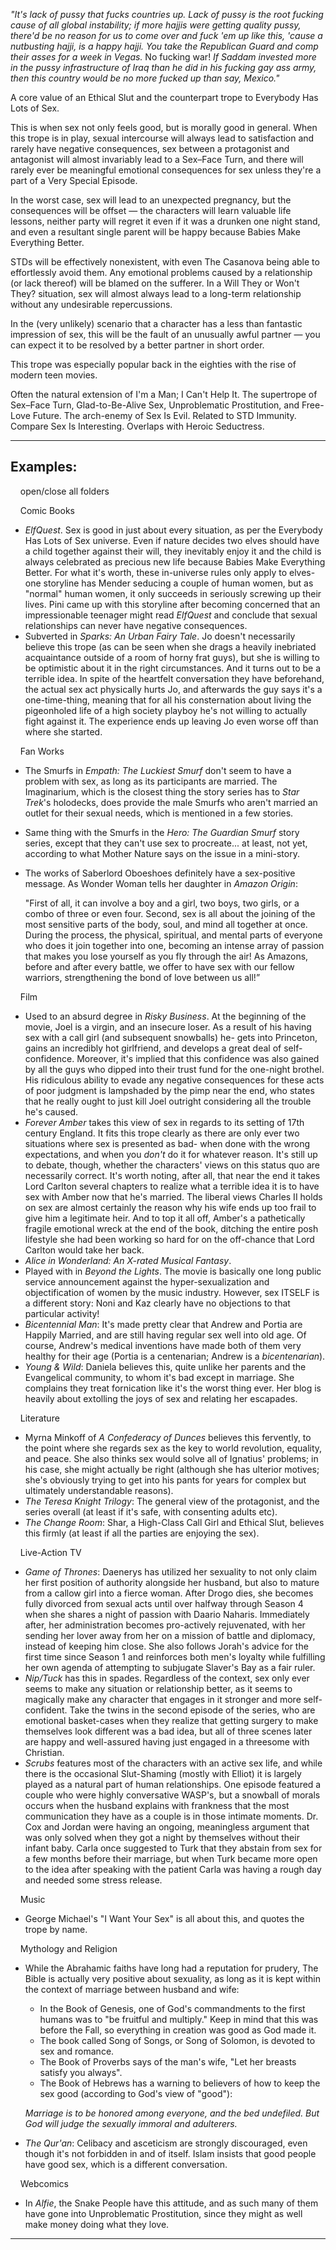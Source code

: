 _"It's lack of pussy that fucks countries up. Lack of pussy is the root fucking cause of all global instability; if more hajjis were getting quality pussy, there'd be no reason for us to come over and fuck 'em up like this, 'cause a nutbusting hajji, is a happy hajji. You take the Republican Guard and comp their asses for a week in Vegas._ No fucking war! _If Saddam invested more in the pussy infrastructure of Iraq than he did in his fucking gay ass army, then this country would be no more fucked up than say, Mexico."_

A core value of an Ethical Slut and the counterpart trope to Everybody Has Lots of Sex.

This is when sex not only feels good, but is morally good in general. When this trope is in play, sexual intercourse will always lead to satisfaction and rarely have negative consequences, sex between a protagonist and antagonist will almost invariably lead to a Sex–Face Turn, and there will rarely ever be meaningful emotional consequences for sex unless they're a part of a Very Special Episode.

In the worst case, sex will lead to an unexpected pregnancy, but the consequences will be offset — the characters will learn valuable life lessons, neither party will regret it even if it was a drunken one night stand, and even a resultant single parent will be happy because Babies Make Everything Better.

STDs will be effectively nonexistent, with even The Casanova being able to effortlessly avoid them. Any emotional problems caused by a relationship (or lack thereof) will be blamed on the sufferer. In a Will They or Won't They? situation, sex will almost always lead to a long-term relationship without any undesirable repercussions.

In the (very unlikely) scenario that a character has a less than fantastic impression of sex, this will be the fault of an unusually awful partner — you can expect it to be resolved by a better partner in short order.

This trope was especially popular back in the eighties with the rise of modern teen movies.

Often the natural extension of I'm a Man; I Can't Help It. The supertrope of Sex–Face Turn, Glad-to-Be-Alive Sex, Unproblematic Prostitution, and Free-Love Future. The arch-enemy of Sex Is Evil. Related to STD Immunity. Compare Sex Is Interesting. Overlaps with Heroic Seductress.

___

## Examples:

    open/close all folders 

    Comic Books 

-   _ElfQuest_. Sex is good in just about every situation, as per the Everybody Has Lots of Sex universe. Even if nature decides two elves should have a child together against their will, they inevitably enjoy it and the child is always celebrated as precious new life because Babies Make Everything Better. For what it's worth, these in-universe rules only apply to elves- one storyline has Mender seducing a couple of human women, but as "normal" human women, it only succeeds in seriously screwing up their lives. Pini came up with this storyline after becoming concerned that an impressionable teenager might read _ElfQuest_ and conclude that sexual relationships can never have negative consequences.
-   Subverted in _Sparks: An Urban Fairy Tale_. Jo doesn't necessarily believe this trope (as can be seen when she drags a heavily inebriated acquaintance outside of a room of horny frat guys), but she is willing to be optimistic about it in the right circumstances. And it turns out to be a terrible idea. In spite of the heartfelt conversation they have beforehand, the actual sex act physically hurts Jo, and afterwards the guy says it's a one-time-thing, meaning that for all his consternation about living the pigeonholed life of a high society playboy he's not willing to actually fight against it. The experience ends up leaving Jo even worse off than where she started.

    Fan Works 

-   The Smurfs in _Empath: The Luckiest Smurf_ don't seem to have a problem with sex, as long as its participants are married. The Imaginarium, which is the closest thing the story series has to _Star Trek_'s holodecks, does provide the male Smurfs who aren't married an outlet for their sexual needs, which is mentioned in a few stories.
-   Same thing with the Smurfs in the _Hero: The Guardian Smurf_ story series, except that they can't use sex to procreate... at least, not yet, according to what Mother Nature says on the issue in a mini-story.
-   The works of Saberlord Oboeshoes definitely have a sex-positive message. As Wonder Woman tells her daughter in _Amazon Origin_:
    
    "First of all, it can involve a boy and a girl, two boys, two girls, or a combo of three or even four. Second, sex is all about the joining of the most sensitive parts of the body, soul, and mind all together at once. During the process, the physical, spiritual, and mental parts of everyone who does it join together into one, becoming an intense array of passion that makes you lose yourself as you fly through the air! As Amazons, before and after every battle, we offer to have sex with our fellow warriors, strengthening the bond of love between us all!”
    

    Film 

-   Used to an absurd degree in _Risky Business_. At the beginning of the movie, Joel is a virgin, and an insecure loser. As a result of his having sex with a call girl (and subsequent snowballs) he- gets into Princeton, gains an incredibly hot girlfriend, and develops a great deal of self-confidence. Moreover, it's implied that this confidence was also gained by all the guys who dipped into their trust fund for the one-night brothel. His ridiculous ability to evade any negative consequences for these acts of poor judgment is lampshaded by the pimp near the end, who states that he really ought to just kill Joel outright considering all the trouble he's caused.
-   _Forever Amber_ takes this view of sex in regards to its setting of 17th century England. It fits this trope clearly as there are only ever two situations where sex is presented as bad- when done with the wrong expectations, and when you _don't_ do it for whatever reason. It's still up to debate, though, whether the characters' views on this status quo are necessarily correct. It's worth noting, after all, that near the end it takes Lord Carlton several chapters to realize what a terrible idea it is to have sex with Amber now that he's married. The liberal views Charles II holds on sex are almost certainly the reason why his wife ends up too frail to give him a legitimate heir. And to top it all off, Amber's a pathetically fragile emotional wreck at the end of the book, ditching the entire posh lifestyle she had been working so hard for on the off-chance that Lord Carlton would take her back.
-   _Alice in Wonderland: An X-rated Musical Fantasy_.
-   Played with in _Beyond the Lights_. The movie is basically one long public service announcement against the hyper-sexualization and objectification of women by the music industry. However, sex ITSELF is a different story: Noni and Kaz clearly have no objections to that particular activity!
-   _Bicentennial Man_: It's made pretty clear that Andrew and Portia are Happily Married, and are still having regular sex well into old age. Of course, Andrew's medical inventions have made both of them very healthy for their age (Portia is a centenarian; Andrew is a _bicentenarian_).
-   _Young & Wild_: Daniela believes this, quite unlike her parents and the Evangelical community, to whom it's bad except in marriage. She complains they treat fornication like it's the worst thing ever. Her blog is heavily about extolling the joys of sex and relating her escapades.

    Literature 

-   Myrna Minkoff of _A Confederacy of Dunces_ believes this fervently, to the point where she regards sex as the key to world revolution, equality, and peace. She also thinks sex would solve all of Ignatius' problems; in his case, she might actually be right (although she has ulterior motives; she's obviously trying to get into his pants for years for complex but ultimately understandable reasons).
-   _The Teresa Knight Trilogy_: The general view of the protagonist, and the series overall (at least if it's safe, with consenting adults etc).
-   _The Change Room_: Shar, a High-Class Call Girl and Ethical Slut, believes this firmly (at least if all the parties are enjoying the sex).

    Live-Action TV 

-   _Game of Thrones_: Daenerys has utilized her sexuality to not only claim her first position of authority alongside her husband, but also to mature from a callow girl into a fierce woman. After Drogo dies, she becomes fully divorced from sexual acts until over halfway through Season 4 when she shares a night of passion with Daario Naharis. Immediately after, her administration becomes pro-actively rejuvenated, with her sending her lover away from her on a mission of battle and diplomacy, instead of keeping him close. She also follows Jorah's advice for the first time since Season 1 and reinforces both men's loyalty while fulfilling her own agenda of attempting to subjugate Slaver's Bay as a fair ruler.
-   _Nip/Tuck_ has this in spades. Regardless of the context, sex only ever seems to make any situation or relationship better, as it seems to magically make any character that engages in it stronger and more self-confident. Take the twins in the second episode of the series, who are emotional basket-cases when they realize that getting surgery to make themselves look different was a bad idea, but all of three scenes later are happy and well-assured having just engaged in a threesome with Christian.
-   _Scrubs_ features most of the characters with an active sex life, and while there is the occasional Slut-Shaming (mostly with Elliot) it is largely played as a natural part of human relationships. One episode featured a couple who were highly conversative WASP's, but a snowball of morals occurs when the husband explains with frankness that the most communication they have as a couple is in those intimate moments. Dr. Cox and Jordan were having an ongoing, meaningless argument that was only solved when they got a night by themselves without their infant baby. Carla once suggested to Turk that they abstain from sex for a few months before their marriage, but when Turk became more open to the idea after speaking with the patient Carla was having a rough day and needed some stress release.

    Music 

-   George Michael's "I Want Your Sex" is all about this, and quotes the trope by name.

    Mythology and Religion 

-   While the Abrahamic faiths have long had a reputation for prudery, The Bible is actually very positive about sexuality, as long as it is kept within the context of marriage between husband and wife:
    
    -   In the Book of Genesis, one of God's commandments to the first humans was to "be fruitful and multiply." Keep in mind that this was before the Fall, so everything in creation was good as God made it.
    -   The book called Song of Songs, or Song of Solomon, is devoted to sex and romance.
    -   The Book of Proverbs says of the man's wife, "Let her breasts satisfy you always".
    -   The Book of Hebrews has a warning to believers of how to keep the sex good (according to God's view of "good"):
    
    _Marriage is to be honored among everyone, and the bed undefiled. But God will judge the sexually immoral and adulterers._
    
-   _The Qur'an_: Celibacy and asceticism are strongly discouraged, even though it's not forbidden in and of itself. Islam insists that good people have good sex, which is a different conversation.

    Webcomics 

-   In _Alfie_, the Snake People have this attitude, and as such many of them have gone into Unproblematic Prostitution, since they might as well make money doing what they love.

___